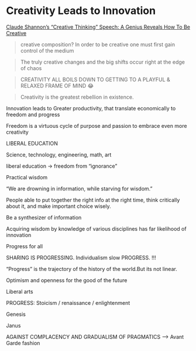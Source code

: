 Creativity Leads to Innovation
===

[Claude Shannon’s “Creative Thinking” Speech: A Genius Reveals How To Be Creative](https://medium.com/the-mission/a-genius-explains-how-to-be-creative-claude-shannons-long-lost-1952-speech-fbbcb2ebe07f)

> creative composition? In order to be creative one must first gain control of the medium

> The truly creative changes and the big shifts occur right at the edge of chaos

> CREATIVITY ALL BOILS DOWN TO GETTING TO A PLAYFUL & RELAXED FRAME OF MIND 😂 

> Creativity is the greatest rebellion in existence.

Innovation leads to Greater productivity, that translate economically to freedom and progress

Freedom is a virtuous cycle of purpose and passion to embrace even more creativity

LIBERAL EDUCATION

Science, technology, engineering, math, art

liberal education -> freedom from “ignorance”

Practical wisdom

“We are drowning in information, while starving for wisdom.”

People able to put together the right info at the right time, think critically about it, and make important choice wisely.

Be a synthesizer of information

Acquiring wisdom by knowledge of various disciplines has far likelihood of innovation

Progress for all

SHARING IS PROGRESSING. Individualism slow PROGRESS. !!!

“Progress” is the trajectory of the history of the world.But its not linear.

Optimism and openness for the good of the future

Liberal arts

PROGRESS: Stoicism / renaissance / enlightenment

Genesis

Janus

AGAINST COMPLACENCY AND GRADUALISM OF PRAGMATICS —> Avant Garde fashion